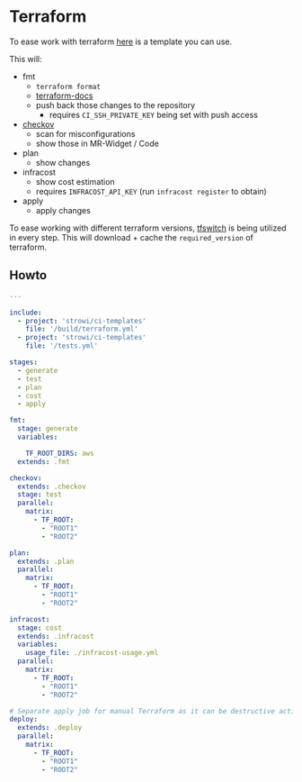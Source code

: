 # Terraform

To ease work with terraform [here](../build/terraform.yml)
is a template you can use.

This will:

- fmt
  + `terraform format`
  + [terraform-docs](https://terraform-docs.io/)
  + push back those changes to the repository
    * requires `CI_SSH_PRIVATE_KEY` being set with push access
- [checkov](https://www.checkov.io/)
  + scan for misconfigurations
  + show those in MR-Widget / Code
- plan
  + show changes
- infracost
  + show cost estimation
  + requires `INFRACOST_API_KEY` (run `infracost register` to obtain)
- apply
  + apply changes

To ease working with different terraform versions,
[tfswitch](https://tfswitch.warrensbox.com/) is being
utilized in every step. This will download + cache
the `required_version` of terraform.

## Howto

```yaml
---

include:
  - project: 'strowi/ci-templates'
    file: '/build/terraform.yml'
  - project: 'strowi/ci-templates'
    file: '/tests.yml'

stages:
  - generate
  - test
  - plan
  - cost
  - apply

fmt:
  stage: generate
  variables:

    TF_ROOT_DIRS: aws
  extends: .fmt

checkov:
  extends: .checkov
  stage: test
  parallel:
    matrix:
      - TF_ROOT:
        - "ROOT1"
        - "ROOT2"

plan:
  extends: .plan
  parallel:
    matrix:
      - TF_ROOT:
        - "ROOT1"
        - "ROOT2"

infracost:
  stage: cost
  extends: .infracost
  variables:
    usage_file: ./infracost-usage.yml
  parallel:
    matrix:
      - TF_ROOT:
        - "ROOT1"
        - "ROOT2"

# Separate apply job for manual Terraform as it can be destructive action.
deploy:
  extends: .deploy
  parallel:
    matrix:
      - TF_ROOT:
        - "ROOT1"
        - "ROOT2"
```
